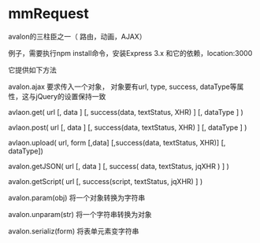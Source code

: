 mmRequest
=============

avalon的三柱臣之一（ 路由，动画，AJAX）


例子，需要执行npm install命令，安装Express 3.x 和它的依赖，location:3000


它提供如下方法
<p>avalon.ajax 要求传入一个对象， 对象要有url, type, success, dataType等属性，这与jQuery的设置保持一致
<p>avlaon.get( url [, data ] [, success(data, textStatus, XHR) ] [, dataType ] )
<p>avlaon.post( url [, data ] [, success(data, textStatus, XHR) ] [, dataType ] )
<p>avlaon.upload( url, form [,data] [,success(data, textStatus, XHR)] [, dataType])
<p>avalon.getJSON( url [, data ] [, success( data, textStatus, jqXHR ) ] )
<p>avalon.getScript( url [, success(script, textStatus, jqXHR) ] )
<p>avalon.param(obj) 将一个对象转换为字符串
<p>avalon.unparam(str) 将一个字符串转换为对象
<p>avalon.serializ(form)  将表单元素变字符串
